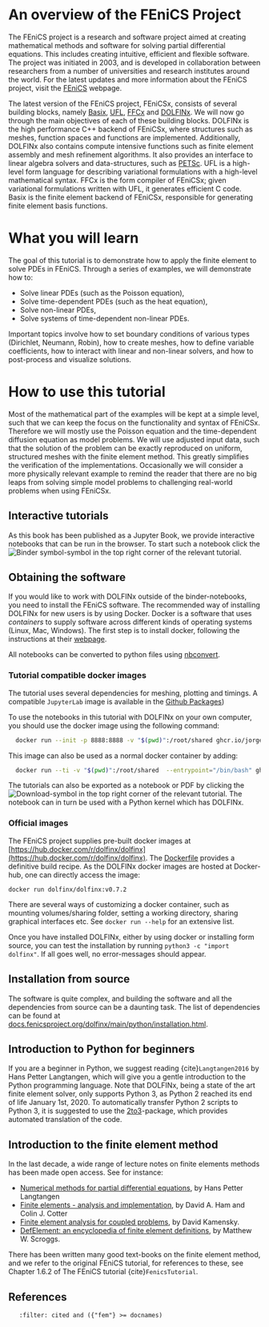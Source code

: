 # An overview of the FEniCS Project

The FEniCS project is a research and software project aimed at creating mathematical methods and software for solving partial differential equations. This includes creating intuitive, efficient and flexible software. The project was initiated in 2003, and is developed in collaboration between researchers from a number of universities and research institutes around the world. For the latest updates and more information about the FEniCS project, visit the [FEniCS](https://fenicsproject.org) webpage.

The latest version of the FEniCS project, FEniCSx, consists of several building blocks, namely [Basix](https://github.com/FEniCS/basix/), [UFL](https://github.com/FEniCS/ufl), [FFCx](https://github.com/FEniCS/ffcx) and [DOLFINx](https://github.com/FEniCS/dolfinx). We will now go through the main objectives of each of these building blocks. DOLFINx is the high performance C++ backend of FEniCSx, where structures such as meshes, function spaces and functions are implemented.
Additionally, DOLFINx also contains compute intensive functions such as finite element assembly and mesh refinement algorithms. It also provides an interface to linear algebra solvers and data-structures, such as [PETSc](https://www.mcs.anl.gov/petsc/). UFL is a high-level form language for describing variational formulations with a high-level mathematical syntax. FFCx is the form compiler of FEniCSx; given variational formulations written with UFL, it generates efficient C code. Basix is the finite element backend of FEniCSx, responsible for generating finite element basis functions.

# What you will learn

The goal of this tutorial is to demonstrate how to apply the finite element to solve PDEs in FEniCS. Through a series of examples, we will demonstrate how to:

- Solve linear PDEs (such as the Poisson equation),
- Solve time-dependent PDEs (such as the heat equation),
- Solve non-linear PDEs,
- Solve systems of time-dependent non-linear PDEs.

Important topics involve how to set boundary conditions of various types (Dirichlet, Neumann, Robin), how to create meshes, how to define variable coefficients, how to interact with linear and non-linear solvers, and how to post-process and visualize solutions.

# How to use this tutorial

Most of the mathematical part of the examples will be kept at a simple level, such that we can keep the focus on the functionality and syntax of FEniCSx. Therefore we will mostly use the Poisson equation and the time-dependent diffusion equation as model problems. We will use adjusted input data, such that the solution of the problem can be exactly reproduced on uniform, structured meshes with the finite element method. This greatly simplifies the verification of the implementations.
Occasionally we will consider a more physically relevant example to remind the reader that there are no big leaps from solving simple model problems to challenging real-world problems when using FEniCSx.

## Interactive tutorials

As this book has been published as a Jupyter Book, we provide interactive notebooks that can be run in the browser. To start such a notebook click the ![Binder symbol](binder.png)-symbol in the top right corner of the relevant tutorial.

## Obtaining the software

If you would like to work with DOLFINx outside of the binder-notebooks, you need to install the FEniCS software.
The recommended way of installing DOLFINx for new users is by using Docker.
Docker is a software that uses _containers_ to supply software across different kinds of operating systems (Linux, Mac, Windows). The first step is to install docker, following the instructions at their [webpage](https://docs.docker.com/get-started/).

All notebooks can be converted to python files using [nbconvert](https://nbconvert.readthedocs.io/en/latest/).

### Tutorial compatible docker images

The tutorial uses several dependencies for meshing, plotting and timings. A compatible `JupyterLab` image is available in the [Github Packages](https://github.com/jorgensd/dolfinx-tutorial/pkgs/container/dolfinx-tutorial))

To use the notebooks in this tutorial with DOLFINx on your own computer, you should use the docker image using the following command:

```bash
  docker run --init -p 8888:8888 -v "$(pwd)":/root/shared ghcr.io/jorgensd/dolfinx-tutorial:v0.7.2
```

This image can also be used as a normal docker container by adding:

```bash
  docker run --ti -v "$(pwd)":/root/shared  --entrypoint="/bin/bash" ghcr.io/jorgensd/dolfinx-tutorial:v0.7.2
```

The tutorials can also be exported as a notebook or PDF by clicking the ![Download](save.png)-symbol in the top right corner of the relevant tutorial. The notebook can in turn be used with a Python kernel which has DOLFINx.

### Official images

The FEniCS project supplies pre-built docker images at [https://hub.docker.com/r/dolfinx/dolfinx](https://hub.docker.com/r/dolfinx/dolfinx).
The [Dockerfile](https://github.com/FEniCS/dolfinx/blob/main/docker/Dockerfile)
provides a definitive build recipe. As the DOLFINx docker images are hosted at Docker-hub, one can directly access the image:

```
docker run dolfinx/dolfinx:v0.7.2
```

There are several ways of customizing a docker container, such as mounting volumes/sharing folder, setting a working directory, sharing graphical interfaces etc. See `docker run --help` for an extensive list.

Once you have installed DOLFINx, either by using docker or installing form source, you can test the installation by running `python3 -c "import dolfinx"`. If all goes well, no error-messages should appear.

## Installation from source

The software is quite complex, and building the software and all the dependencies from source can be a daunting task. The list of dependencies can be found at [docs.fenicsproject.org/dolfinx/main/python/installation.html](https://docs.fenicsproject.org/dolfinx/main/python/installation.html).

## Introduction to Python for beginners

If you are a beginner in Python, we suggest reading {cite}`Langtangen2016` by Hans Petter Langtangen, which will give you a gentle introduction to the Python programming language. Note that DOLFINx, being a state of the art finite element solver, only supports Python 3, as Python 2 reached its end of life January 1st, 2020. To automatically transfer Python 2 scripts to Python 3, it is suggested to use the [2to3](https://docs.python.org/3/library/2to3.html)-package, which provides automated translation of the code.

## Introduction to the finite element method

In the last decade, a wide range of lecture notes on finite elements methods has been made open access. See for instance:

- [Numerical methods for partial differential equations](http://hplgit.github.io/num-methods-for-PDEs/doc/web/index.html), by Hans Petter Langtangen
- [Finite elements - analysis and implementation](https://finite-element.github.io/), by David A. Ham and Colin J. Cotter
- [Finite element analysis for coupled problems](https://david-kamensky.eng.ucsd.edu/teaching/mae-207-fea-for-coupled-problems), by David Kamensky.
- [DefElement: an encyclopedia of finite element definitions](https://defelement.com/), by Matthew W. Scroggs.

There has been written many good text-books on the finite element method, and we refer to the original FEniCS tutorial, for references to these, see Chapter 1.6.2 of The FEniCS tutorial {cite}`FenicsTutorial`.

## References

```{bibliography}
   :filter: cited and ({"fem"} >= docnames)
```
